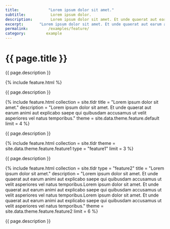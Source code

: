 ```yaml
---
title:             "Lorem ipsum dolor sit amet."
subtitle:           Lorem ipsum dolor.
description:        Lorem ipsum dolor sit amet. Et unde quaerat aut earum animi aut explicabo saepe qui quibusdam accusamus ut velit asperiores vel natus temporibus. Qui sapiente saepe qui totam saepe est suscipit quia vel error provident cum omnis eius aut galisum rem nulla dolor? Qui internos voluptas est nulla odit est temporibus expedita eos quidem cumque. Ea voluptates eligendi quo rerum libero et molestiae harum vel fugit magni et cupiditate optio At quia consequuntur ut exercitationem laboriosam. Cum blanditiis voluptatibus At amet sunt At quia deleniti id quibusdam neque ut odio placeat.
excerpt:       "Lorem ipsum dolor sit amet. Et unde quaerat aut earum animi aut explicabo saepe qui quibusdam accusamus ut velit asperiores vel natus temporibus."
permalink:         /examples/feature/
category:         example
---
```

<h1>{{ page.title }}</h1>
<p class = "text-justify">{{ page.description }}</p>
{% include feature.html %}
<p class = "text-justify">{{ page.description }}</p>
{% include feature.html collection = site.tldr 
                                title = "Lorem ipsum dolor sit amet."
                                description = "Lorem ipsum dolor sit amet. Et unde quaerat aut earum animi aut explicabo saepe qui quibusdam accusamus ut velit asperiores vel natus temporibus." 
                                theme = site.data.theme.feature.default
                                limit = 4 %}
<p class = "text-justify">{{ page.description }}</p>
{% include feature.html collection = site.tldr 
                                theme = site.data.theme.feature.feature1  
                                type = "feature1"
                                limit = 3
                                 %}
<p class = "text-justify">{{ page.description }}</p>
{% include feature.html collection = site.tldr 
                                type = "feature2"  
                                title = "Lorem ipsum dolor sit amet."
                                description = "Lorem ipsum dolor sit amet. Et unde quaerat aut earum animi aut explicabo saepe qui quibusdam accusamus ut velit asperiores vel natus temporibus.Lorem ipsum dolor sit amet. Et unde quaerat aut earum animi aut explicabo saepe qui quibusdam accusamus ut velit asperiores vel natus temporibus.Lorem ipsum dolor sit amet. Et unde quaerat aut earum animi aut explicabo saepe qui quibusdam accusamus ut velit asperiores vel natus temporibus." 
                                theme = site.data.theme.feature.feature2
                                limit = 6 %}
<p class = "text-justify">{{ page.description }}</p>